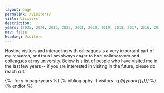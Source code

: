 ```yaml
---
layout: page
permalink: /visitors/
title: Visitors
description:  
years: [2025, 2024, 2023, 2022, 2021, 2020, 2019, 2018, 2017, 2016, 2015]
nav: false
heading: Visitors
---
```


<div class="publications">


Hosting visitors and interacting with colleagues is a very important part of my research, and thus I am always eager to host collaborators and colleagues at my university. Below is a list of people who have visited me in the last few years -- if you are interested in visiting in the future, please do reach out. 


{%- for y in page.years %}
  {% bibliography -f visitors -q @*[year={{y}}]* %}
{% endfor %}

</div>
